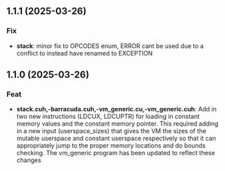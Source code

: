 ## 1.1.1 (2025-03-26)

### Fix

- **stack**: minor fix to OPCODES enum, ERROR cant be used due to a conflict to instead have renamed to EXCEPTION

## 1.1.0 (2025-03-26)

### Feat

- **stack.cuh,-barracuda.cuh,-vm_generic.cu,-vm_generic.cuh**: Add in two new instructions (LDCUX, LDCUPTR) for loading in constant memory values and the constant memory pointer. This required adding in a new input (userspace_sizes) that gives the VM the sizes of the mutable userspace and constant userspace respectively so that it can appropriately jump to the proper memory locations and do bounds checking. The vm_generic program has been updated to reflect these changes
